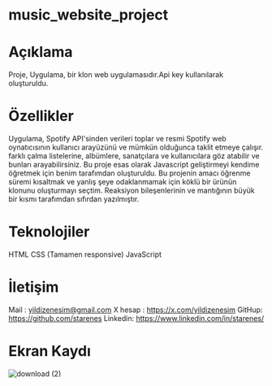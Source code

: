 # music_website_project

# Açıklama 
Proje, Uygulama, bir klon web uygulamasıdır.Api key kullanılarak oluşturuldu. 

# Özellikler
Uygulama, Spotify API'sinden verileri toplar ve resmi Spotify web oynatıcısının kullanıcı arayüzünü ve mümkün olduğunca taklit etmeye çalışır.
farklı çalma listelerine, albümlere, sanatçılara ve kullanıcılara göz atabilir ve bunları arayabilirsiniz. 
Bu proje esas olarak Javascript geliştirmeyi kendime öğretmek için benim tarafımdan oluşturuldu. Bu projenin amacı öğrenme süremi kısaltmak ve yanlış şeye odaklanmamak için köklü bir ürünün klonunu oluşturmayı seçtim. 
Reaksiyon bileşenlerinin ve mantığının büyük bir kısmı tarafımdan sıfırdan yazılmıştır. 

# Teknolojiler
HTML CSS (Tamamen responsive) JavaScript
# İletişim
Mail : yildizenesim@gmail.com X hesap : https://x.com/yildizenesim GitHup: https://github.com/starenes Linkedin: https://www.linkedin.com/in/starenes/
# Ekran Kaydı

![download (2)](https://github.com/starenes/music_website_project/assets/164679866/b2d64f5a-ce4d-4e3a-8aa4-c209b578b2da)
